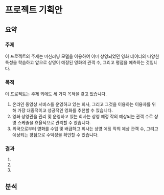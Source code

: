 # 프로젝트 기획안

## 요약

### 주제
이 프로젝트의 주제는 머신러닝 모델을 이용하여 이미 상영되었던 영화 데이터의 다양한 특성을 학습하고 앞으로 상영이 예정된 영화의 관객 수, 그리고 평점을 예측하는 것입니다. 

### 목적
이 프로젝트는 주제 외에도 세 가지 목적을 갖고 있습니다.
1. 온라인 동영상 서비스를 운영하고 있는 회사, 그리고 그것을 이용하는 이용자를 위해 가장 대중적이고 성공적인 영화를 추천할 수 있습니다.
2. 영화 상영관을 관리 및 운영하고 있는 회사는 상영 예정 작의 예상되는 관객 수로 상영 스케줄을 효율적으로 관리할 수 있습니다.
3. 외국으로부터 영화를 수입 및 배급하고 회사는 상영 예정 작의 예상 관객 수, 그리고 예상되는 평점으로 수익성을 확인할 수 있습니다. 

### 결과
1.
2.
3.

## 분석

